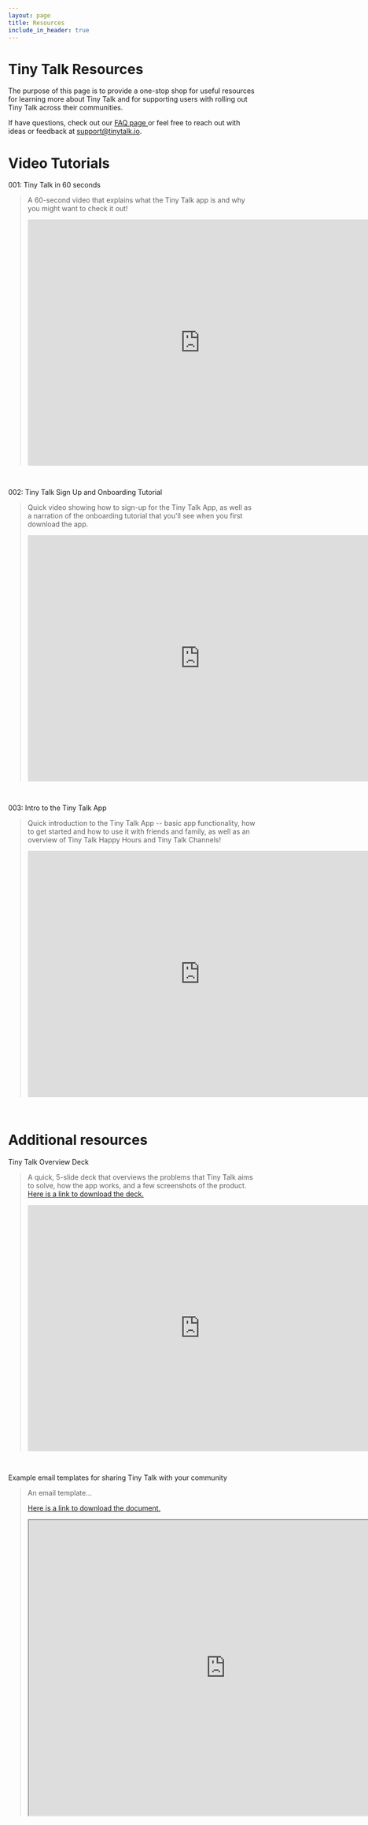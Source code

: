 ```yaml
---
layout: page
title: Resources
include_in_header: true
---
```


<h1> Tiny Talk Resources</h1>

The purpose of this page is to provide a one-stop shop for useful resources for learning more about Tiny Talk and for supporting users with rolling out Tiny Talk across their communities.

If have questions, check out our <a href= "https://tinytalk.io/faq"> FAQ page </a> or feel free to reach out with ideas or feedback at support@tinytalk.io.

<h1> Video Tutorials</h1>

<t1> 001: Tiny Talk in 60 seconds </t1>
>
> A 60-second video that explains what the Tiny Talk app is and why you might want to check it out!
> <iframe width="700" height="500" src="https://www.youtube.com/embed/j_sTOUR7gSw" frameborder="0" allow="accelerometer; autoplay; clipboard-write; encrypted-media; gyroscope; picture-in-picture" allowfullscreen></iframe>

<br>

<t1> 002: Tiny Talk Sign Up and Onboarding Tutorial </t1>

> Quick video showing how to sign-up for the Tiny Talk App, as well as a narration of the onboarding tutorial that you'll see when you first download the app.
> <iframe width="700" height="500" src="https://www.youtube.com/embed/p-A3B-BJ0sU" frameborder="0" allow="accelerometer; autoplay; clipboard-write; encrypted-media; gyroscope; picture-in-picture" allowfullscreen></iframe>

<br>

<t1> 003: Intro to the Tiny Talk App </t1>

> Quick introduction to the Tiny Talk App -- basic app functionality, how to get started and how to use it with friends and family, as well as an overview of Tiny Talk Happy Hours and Tiny Talk Channels!
> <iframe width="700" height="500" src="https://www.youtube.com/embed/qpwFBMiiwKc" frameborder="0" allow="accelerometer; autoplay; clipboard-write; encrypted-media; gyroscope; picture-in-picture" allowfullscreen></iframe>

<br>

<h1> Additional resources</h1>

<t1>  Tiny Talk Overview Deck </t1>

> A quick, 5-slide deck that overviews the problems that Tiny Talk aims to solve, how the app works, and a few screenshots of the product.
> <a href="https://drive.google.com/file/d/1dTM9yMnw32BUZRT_HWKNYhpUURDU8s_X/view?usp=sharing"> Here is a link to download the deck.</a>
> <iframe src="https://drive.google.com/file/d/1dTM9yMnw32BUZRT_HWKNYhpUURDU8s_X/preview" width="700" height="500" frameborder="0" allow="accelerometer; autoplay; clipboard-write; encrypted-media; gyroscope; picture-in-picture" allowfullscreen></iframe>

<br>

<t1>  Example email templates for sharing Tiny Talk with your community </t1>

> An email template...
>
> <a href="https://docs.google.com/document/d/1--z9kXfhGQVwuLkXFOQMTCrt7cQ-y5_ajod4CCHZeGY/edit?usp=sharing"> Here is a link to download the document.</a>
> <iframe src="https://docs.google.com/document/d/e/2PACX-1vRb-rQq9wzGl9UI6oAETRzOrTrV2-FeJJBhk_dF1NgV0VqAwo0ZUVD_KRt1i7oZ9uVDYLzGdsqBKQCp/pub?embedded=true" width="800" height="600" frameborder="1"></iframe>
